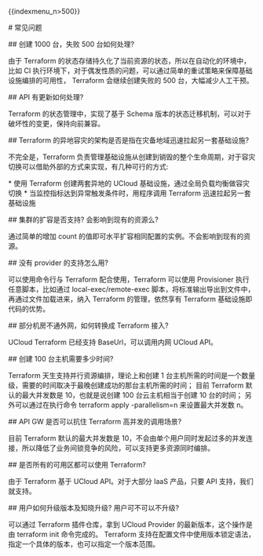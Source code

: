 {{indexmenu_n>500}}

\# 常见问题

\#\# 创建 1000 台，失败 500 台如何处理?

由于 Terraform 的状态存储持久化了当前资源的状态，所以在自动化的环境中，比如 CI
执行环境下，对于偶发性质的问题，可以通过简单的重试策略来保障基础设施编排的可用性，
Terraform 会继续创建失败的 500 台，大幅减少人工干预。

\#\# API 有更新如何处理?

Terraform 的状态管理中，实现了基于 Schema 版本的状态迁移机制，可以对于破坏性的变更，保持向前兼容。

\#\# Terraform 的异地容灾的架构是否是指在灾备地域迅速拉起另一套基础设施?

不完全是，Terraform 负责管理基础设施从创建到销毁的整个生命周期，对于容灾切换可以借助外部的方式来实现，有几种可行的方式:

\* 使用 Terraform 创建两套异地的 UCloud 基础设施，通过全局负载均衡做容灾切换 \*
当监控指标达到异常触发条件时，用程序调用 Terraform
迅速拉起另一套基础设施

\#\# 集群的扩容是否支持? 会影响到现有的资源么?

通过简单的增加 count 的值即可水平扩容相同配置的实例。不会影响到现有的资源。

\#\# 没有 provider 的支持怎么用?

可以使用命令行与 Terraform 配合使用，Terraform 可以使用 Provisioner 执行任意脚本，比如通过
local-exec/remote-exec 脚本，将标准输出导出到文件中，再通过文件加载进来，纳入 Terraform 的管理，依然享有
Terraform 基础设施即代码的优势。

\#\# 部分机房不通外网，如何转换成 Terraform 接入?

UCloud Terraform 已经支持 BaseUrl，可以调用内网 UCloud API。

\#\# 创建 100 台主机需要多少时间?

Terraform 天生支持并行资源编排，理论上和创建 1 台主机所需的时间是一个数量级，需要的时间取决于最晚创建成功的那台主机所需的时间；
目前 Terraform 默认的最大并发数是 10，也就是说创建 100 台云主机相当于创建 10 台的时间； 另外可以通过在执行命令
terraform apply -parallelism=n 来设置最大并发数 n。

\#\# API GW 是否可以抗住 Terraform 高并发的调用场景?

目前 Terraform 默认的最大并发数是
10，不会由单个用户同时发起过多的并发连接，所以降低了业务间锁竞争的风险，可以支持更多资源同时编排。

\#\# 是否所有的可用区都可以使用 Terraform?

由于 Terraform 基于 UCloud API。对于大部分 IaaS 产品，只要 API 支持，我们就支持。

\#\# 用户如何升级版本及知晓升级? 用户可不可以不升级?

可以通过 Terraform 插件仓库，拿到 UCloud Provider 的最新版本，这个操作是由 terraform init
命令完成的。 Terraform 支持在配置文件中使用版本锁定语法，指定一个具体的版本，也可以指定一个版本范围。
